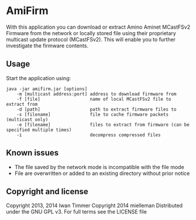 AmiFirm
=======

With this application you can download or extract Amino Aminet MCastFSv2 
Firmware from the network or locally stored file using their proprietary 
multicast update protocol (MCastFSv2). This will enable you to further 
investigate the firmware contents.

## Usage

Start the application using:

```
java -jar amifirm.jar [options]
	-m [multicast address:port]	address to download firmware from
	-f [file]					name of local MCastFSv2 file to extract from
	-d [path]					path to extract firmware files to
	-s [filename]				file to cache firmware packets (multicast only)
	-e [filename]				files to extract from firmware (can be specified multiple times)
	-i							decompress compressed files
```

## Known issues
* The file saved by the network mode is incompatible with the file mode
* File are overwritten or added to an existing directory without prior notice

## Copyright and license

Copyright 2013, 2014 Iwan Timmer
Copyright 2014 mielleman
Distributed under the GNU GPL v3. For full terms see the LICENSE file